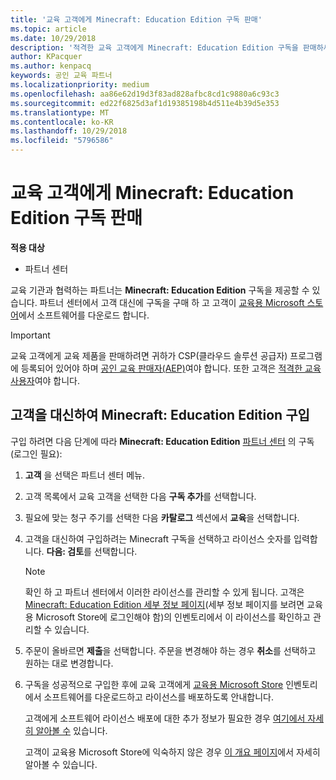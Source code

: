 ```yaml
---
title: '교육 고객에게 Minecraft: Education Edition 구독 판매'
ms.topic: article
ms.date: 10/29/2018
description: '적격한 교육 고객에게 Minecraft: Education Edition 구독을 판매하세요.'
author: KPacquer
ms.author: kenpacq
keywords: 공인 교육 파트너
ms.localizationpriority: medium
ms.openlocfilehash: aa86e62d19d3f83ad828afbc8cd1c9880a6c93c3
ms.sourcegitcommit: ed22f6825d3af1d19385198b4d511e4b39d5e353
ms.translationtype: MT
ms.contentlocale: ko-KR
ms.lasthandoff: 10/29/2018
ms.locfileid: "5796586"
---
```

# <a name="sell-minecraft-education-edition-subscriptions-to-education-customers"></a>교육 고객에게 Minecraft: Education Edition 구독 판매

**적용 대상**

-  파트너 센터

교육 기관과 협력하는 파트너는 **Minecraft: Education Edition** 구독을 제공할 수 있습니다. 파트너 센터에서 고객 대신에 구독을 구매 하 고 고객이 [교육용 Microsoft 스토어](https://educationstore.microsoft.com)에서 소프트웨어를 다운로드 합니다. 

>[!IMPORTANT]
>교육 고객에게 교육 제품을 판매하려면 귀하가 CSP(클라우드 솔루션 공급자) 프로그램에 등록되어 있어야 하며 [공인 교육 판매자(AEP)](https://www.mepn.com)여야 합니다. 또한 고객은 [적격한 교육 사용자](http://www.microsoftvolumelicensing.com/DocumentSearch.aspx?Mode=3&DocumentTypeId=7)여야 합니다.  

 
## <a name="buy-minecraft-education-edition-on-behalf-of-your-customer"></a>고객을 대신하여 **Minecraft: Education Edition** 구입

구입 하려면 다음 단계에 따라 **Minecraft: Education Edition** [파트너 센터](https://partnercenter.microsoft.com/pcv/dashboard/overview
) 의 구독 (로그인 필요):

  1.  **고객** 을 선택은 파트너 센터 메뉴.
  
  2.  고객 목록에서 교육 고객을 선택한 다음 **구독 추가**를 선택합니다.
  
  3.  필요에 맞는 청구 주기를 선택한 다음 **카탈로그** 섹션에서 **교육**을 선택합니다.

  4.  고객을 대신하여 구입하려는 Minecraft 구독을 선택하고 라이선스 숫자를 입력합니다. **다음: 검토**를 선택합니다.

      >[!NOTE]
      >확인 하 고 파트너 센터에서 이러한 라이선스를 관리할 수 있게 됩니다. 고객은 [Minecraft: Education Edition 세부 정보 페이지](https://educationstore.microsoft.com/en-us/store/details/minecraft-education-edition/9nblggh4r2r6)(세부 정보 페이지를 보려면 교육용 Microsoft Store에 로그인해야 함)의 인벤토리에서 이 라이선스를 확인하고 관리할 수 있습니다. 

  5.  주문이 올바르면 **제출**을 선택합니다. 주문을 변경해야 하는 경우 **취소**를 선택하고 원하는 대로 변경합니다.   

  6.  구독을 성공적으로 구입한 후에 교육 고객에게 [교육용 Microsoft Store](https://educationstore.microsoft.com) 인벤토리에서 소프트웨어를 다운로드하고 라이선스를 배포하도록 안내합니다.

      고객에게 소프트웨어 라이선스 배포에 대한 추가 정보가 필요한 경우 [여기에서 자세히 알아볼 수](https://docs.microsoft.com/education/windows/school-get-minecraft#distribute-minecraft) 있습니다.  
  
      고객이 교육용 Microsoft Store에 익숙하지 않은 경우 [이 개요 페이지](https://docs.microsoft.com/microsoft-store/windows-store-for-business-overview)에서 자세히 알아볼 수 있습니다.  

      

